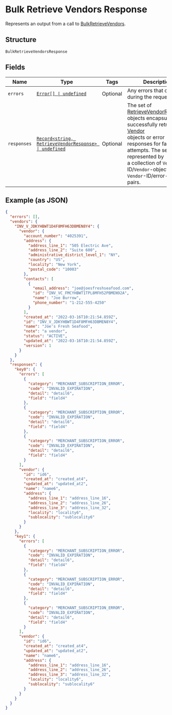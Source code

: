 
# Bulk Retrieve Vendors Response

Represents an output from a call to [BulkRetrieveVendors](../../doc/api/vendors.md#bulk-retrieve-vendors).

## Structure

`BulkRetrieveVendorsResponse`

## Fields

| Name | Type | Tags | Description |
|  --- | --- | --- | --- |
| `errors` | [`Error[] \| undefined`](../../doc/models/error.md) | Optional | Any errors that occurred during the request. |
| `responses` | [`Record<string, RetrieveVendorResponse> \| undefined`](../../doc/models/retrieve-vendor-response.md) | Optional | The set of [RetrieveVendorResponse](entity:RetrieveVendorResponse) objects encapsulating successfully retrieved [Vendor](entity:Vendor)<br>objects or error responses for failed attempts. The set is represented by<br>a collection of `Vendor`-ID/`Vendor`-object or `Vendor`-ID/error-object pairs. |

## Example (as JSON)

```json
{
  "errors": [],
  "vendors": {
    "INV_V_JDKYHBWT1D4F8MFH63DBMEN8Y4": {
      "vendor": {
        "account_number": "4025391",
        "address": {
          "address_line_1": "505 Electric Ave",
          "address_line_2": "Suite 600",
          "administrative_district_level_1": "NY",
          "country": "US",
          "locality": "New York",
          "postal_code": "10003"
        },
        "contacts": [
          {
            "email_address": "joe@joesfreshseafood.com",
            "id": "INV_VC_FMCYHBWT1TPL8MFH52PBMEN92A",
            "name": "Joe Burrow",
            "phone_number": "1-212-555-4250"
          }
        ],
        "created_at": "2022-03-16T10:21:54.859Z",
        "id": "INV_V_JDKYHBWT1D4F8MFH63DBMEN8Y4",
        "name": "Joe's Fresh Seafood",
        "note": "a vendor",
        "status": "ACTIVE",
        "updated_at": "2022-03-16T10:21:54.859Z",
        "version": 1
      }
    }
  },
  "responses": {
    "key0": {
      "errors": [
        {
          "category": "MERCHANT_SUBSCRIPTION_ERROR",
          "code": "INVALID_EXPIRATION",
          "detail": "detail6",
          "field": "field4"
        },
        {
          "category": "MERCHANT_SUBSCRIPTION_ERROR",
          "code": "INVALID_EXPIRATION",
          "detail": "detail6",
          "field": "field4"
        },
        {
          "category": "MERCHANT_SUBSCRIPTION_ERROR",
          "code": "INVALID_EXPIRATION",
          "detail": "detail6",
          "field": "field4"
        }
      ],
      "vendor": {
        "id": "id6",
        "created_at": "created_at4",
        "updated_at": "updated_at2",
        "name": "name6",
        "address": {
          "address_line_1": "address_line_16",
          "address_line_2": "address_line_26",
          "address_line_3": "address_line_32",
          "locality": "locality6",
          "sublocality": "sublocality6"
        }
      }
    },
    "key1": {
      "errors": [
        {
          "category": "MERCHANT_SUBSCRIPTION_ERROR",
          "code": "INVALID_EXPIRATION",
          "detail": "detail6",
          "field": "field4"
        },
        {
          "category": "MERCHANT_SUBSCRIPTION_ERROR",
          "code": "INVALID_EXPIRATION",
          "detail": "detail6",
          "field": "field4"
        },
        {
          "category": "MERCHANT_SUBSCRIPTION_ERROR",
          "code": "INVALID_EXPIRATION",
          "detail": "detail6",
          "field": "field4"
        }
      ],
      "vendor": {
        "id": "id6",
        "created_at": "created_at4",
        "updated_at": "updated_at2",
        "name": "name6",
        "address": {
          "address_line_1": "address_line_16",
          "address_line_2": "address_line_26",
          "address_line_3": "address_line_32",
          "locality": "locality6",
          "sublocality": "sublocality6"
        }
      }
    }
  }
}
```

